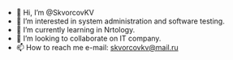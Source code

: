 - 👋 Hi, I’m @SkvorcovKV
- 👀 I’m interested in system administration and software testing.
- 🌱 I’m currently learning in Nrtology.
- 💞️ I’m looking to collaborate on IT company.
- 📫 How to reach me e-mail: skvorcovkv@mail.ru

<!---
SkvorcovKV/SkvorcovKV is a ✨ special ✨ repository because its `README.md` (this file) appears on your GitHub profile.
You can click the Preview link to take a look at your changes.
--->
